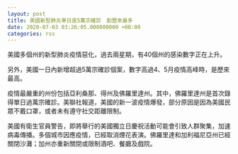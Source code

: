 ```yaml
---
layout: post
title: 美國新型肺炎單日逾5萬宗確診　創歷來最多
date: 2020-07-03 03:26:05.000000000 +08:00
categories: rss
---
```


美國多個州的新型肺炎疫情惡化，過去兩星期，有40個州的感染數字正在上升。

另外，美國一日內新增超過5萬宗確診個案，數字高過4、5月疫情高峰時，是歷來最高。

疫情最嚴重的州份包括亞利桑那、得州及佛羅里達州。其中，佛羅里達州是首次錄得單日過萬宗確診。美聯社報道，美國的新一波疫情爆發，部分原因是因為美國民眾不戴口罩，或者未有遵守社交距離限制。

美國有衛生官員警告，即將舉行的美國獨立日慶祝活動可能會引致人群聚集，加速病毒傳播。多個城市因應疫情，已經取消煙花表演。佛羅里達和加利福尼亞州已經關閉沙灘；加州亦重新關閉或限制酒吧、餐廳及戲院。
